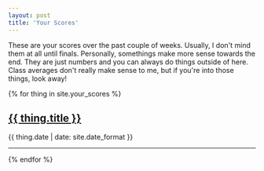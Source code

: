 ```yaml
---
layout: post
title: 'Your Scores'
---
```


These are your scores over the past couple of weeks. Usually, I don't mind them at all until finals. Personally, somethings make more sense towards the end. They are just numbers and you can always do things outside of here. Class averages don't really make sense to me, but if you're into those things, look away!

{% for thing in site.your_scores %}
  <div>
    <a href="{{ thing.url | relative_url }}"><h2>{{ thing.title }}</h2></a>
    <p>{{ thing.date | date: site.date_format }}</p>
  </div>
  <hr/>
{% endfor %}
